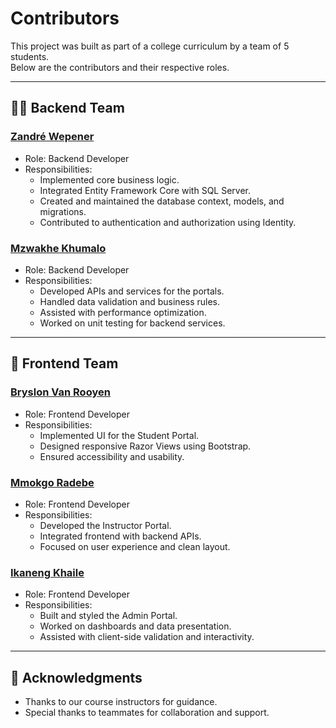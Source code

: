 # Contributors

This project was built as part of a college curriculum by a team of 5 students.  
Below are the contributors and their respective roles.

---

## 👩‍💻 Backend Team

### [Zandré Wepener](https://github.com/zwepener)
- Role: Backend Developer
- Responsibilities:
  - Implemented core business logic.
  - Integrated Entity Framework Core with SQL Server.
  - Created and maintained the database context, models, and migrations.
  - Contributed to authentication and authorization using Identity.

### [Mzwakhe Khumalo](https://github.com/MZ-Bale)
- Role: Backend Developer
- Responsibilities:
  - Developed APIs and services for the portals.
  - Handled data validation and business rules.
  - Assisted with performance optimization.
  - Worked on unit testing for backend services.

---

## 🎨 Frontend Team

### [Bryslon Van Rooyen](https://github.com/bryslon-vr)
- Role: Frontend Developer
- Responsibilities:
  - Implemented UI for the Student Portal.
  - Designed responsive Razor Views using Bootstrap.
  - Ensured accessibility and usability.

### [Mmokgo Radebe](https://github.com/mmokgoradebe)
- Role: Frontend Developer
- Responsibilities:
  - Developed the Instructor Portal.
  - Integrated frontend with backend APIs.
  - Focused on user experience and clean layout.

### [Ikaneng Khaile](https://github.com/LightWay21)
- Role: Frontend Developer
- Responsibilities:
  - Built and styled the Admin Portal.
  - Worked on dashboards and data presentation.
  - Assisted with client-side validation and interactivity.

---

## 🙌 Acknowledgments

- Thanks to our course instructors for guidance.  
- Special thanks to teammates for collaboration and support.
